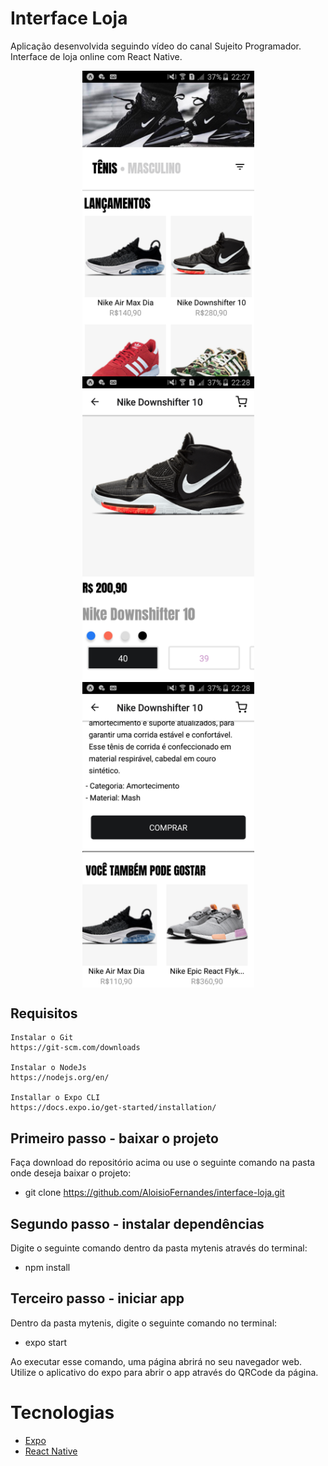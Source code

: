 # Interface Loja
 Aplicação desenvolvida seguindo vídeo do canal Sujeito Programador. Interface de loja online com React Native.

 <p align="center">
  <img align="center" src=".github/Home.png" alt="Página inicial" width="275" border="0">
  <img align="center" src=".github/Detail 1.png" alt="Adicionar tarefas" width="275" border="0">
  <img align="center" src=".github/Detail 2.png" alt="Adicionar tarefas" width="275" border="0">
</p>

## Requisitos
    Instalar o Git
    https://git-scm.com/downloads

    Instalar o NodeJs
    https://nodejs.org/en/

    Installar o Expo CLI
    https://docs.expo.io/get-started/installation/

## Primeiro passo - baixar o projeto
Faça download do repositório acima ou use o seguinte comando na pasta onde deseja baixar o projeto:
 - git clone https://github.com/AloisioFernandes/interface-loja.git

## Segundo passo - instalar dependências
Digite o seguinte comando dentro da pasta mytenis através do terminal:
 - npm install

## Terceiro passo - iniciar app
Dentro da pasta mytenis, digite o seguinte comando no terminal: 
 - expo start

Ao executar esse comando, uma página abrirá no seu navegador web. Utilize o aplicativo do expo para abrir o app através do QRCode da página.

# Tecnologias
 - <a href="https://expo.io/" target="_blank">Expo</a>
 - <a href="https://reactnative.dev/" target="_blank">React Native</a>
